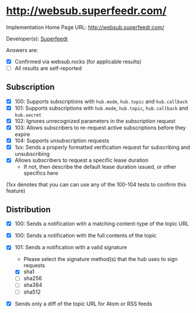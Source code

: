 # http://websub.superfeedr.com/

Implementation Home Page URL: http://websub.superfeedr.com/

Developer(s): [Superfeedr](https://superfeedr.com/)

Answers are:
* [X] Confirmed via websub.rocks (for applicable results)
* [ ] All results are self-reported

## Subscription

* [X] 100: Supports subscriptions with `hub.mode`, `hub.topic` and `hub.callback`
* [X] 101: Supports subscriptions with `hub.mode`, `hub.topic`, `hub.callback` and `hub.secret`
* [X] 102: Ignores unrecognized parameters in the subscription request
* [X] 103: Allows subscribers to re-request active subscriptions before they expire
* [X] 104: Supports unsubscription requests
* [X] 1xx: Sends a properly formatted verification request for subscribing and unsubscribing
* [X] Allows subscribers to request a specific lease duration
  * If not, then describe the default lease duration issued, or other specifics here

(1xx denotes that you can can use any of the 100-104 tests to confirm this feature)

## Distribution

* [X] 100: Sends a notification with a matching content-type of the topic URL
* [X] 100: Sends a notification with the full contents of the topic
* [X] 101: Sends a notification with a valid signature
  * Please select the signature method(s) that the hub uses to sign requests
  * [X] sha1
  * [ ] sha256
  * [ ] sha384
  * [ ] sha512
* [X] Sends only a diff of the topic URL for Atom or RSS feeds

